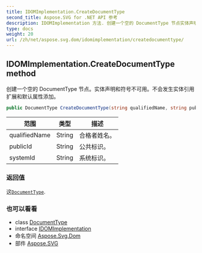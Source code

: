 ```yaml
---
title: IDOMImplementation.CreateDocumentType
second_title: Aspose.SVG for .NET API 参考
description: IDOMImplementation 方法. 创建一个空的 DocumentType 节点实体声明和符号不可用不会发生实体引用扩展和默认属性添加
type: docs
weight: 20
url: /zh/net/aspose.svg.dom/idomimplementation/createdocumenttype/
---
```

## IDOMImplementation.CreateDocumentType method

创建一个空的 DocumentType 节点。实体声明和符号不可用。不会发生实体引用扩展和默认属性添加。

```csharp
public DocumentType CreateDocumentType(string qualifiedName, string publicId, string systemId)
```

| 范围 | 类型 | 描述 |
| --- | --- | --- |
| qualifiedName | String | 合格者姓名。 |
| publicId | String | 公共标识。 |
| systemId | String | 系统标识。 |

### 返回值

这[`DocumentType`](../../documenttype/).

### 也可以看看

* class [DocumentType](../../documenttype/)
* interface [IDOMImplementation](../)
* 命名空间 [Aspose.Svg.Dom](../../idomimplementation/)
* 部件 [Aspose.SVG](../../../)


